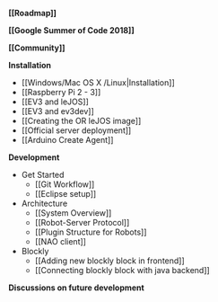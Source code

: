 **[[Roadmap]]**

**[[Google Summer of Code 2018]]**

**[[Community]]**

**Installation**
* [[Windows/Mac OS X /Linux|Installation]]
* [[Raspberry Pi 2 - 3]]
* [[EV3 and leJOS]]
* [[EV3 and ev3dev]]
* [[Creating the OR leJOS image]]
* [[Official server deployment]]
* [[Arduino Create Agent]]

**Development**
* Get Started
  * [[Git Workflow]]
  * [[Eclipse setup]]
* Architecture
  * [[System Overview]]
  * [[Robot-Server Protocol]]
  * [[Plugin Structure for Robots]]
  * [[NAO client]]
* Blockly
  * [[Adding new blockly block in frontend]]
  * [[Connecting blockly block with java backend]]

**Discussions on future development**